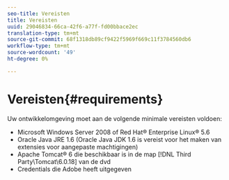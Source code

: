 ```yaml
---
seo-title: Vereisten
title: Vereisten
uuid: 29046834-66ca-42f6-a77f-fd00bbace2ec
translation-type: tm+mt
source-git-commit: 68f1318db89cf9422f5969f669c11f3784560db6
workflow-type: tm+mt
source-wordcount: '49'
ht-degree: 0%

---
```



# Vereisten{#requirements}

Uw ontwikkelomgeving moet aan de volgende minimale vereisten voldoen:

* Microsoft Windows Server 2008 of Red Hat® Enterprise Linux® 5.6
* Oracle Java JRE 1.6 (Oracle Java JDK 1.6 is vereist voor het maken van extensies voor aangepaste machtigingen)
* Apache Tomcat® 6 die beschikbaar is in de map [!DNL Third Party\Tomcat\6.0.18] van de dvd
* Credentials die Adobe heeft uitgegeven

